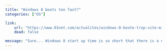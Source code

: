 ```yaml
---
title: "Windows 8 boots too fast?"
categories: ["OS"]

link:
    url: "https://www.01net.com/actualites/windows-8-boote-trop-vite-microsoft-change-le-menu-de-demarrage-566661.html"
    dead: false

message: "Sure... Windows 8 start up time is so short that there is a need for a new boot interface."
---
```

